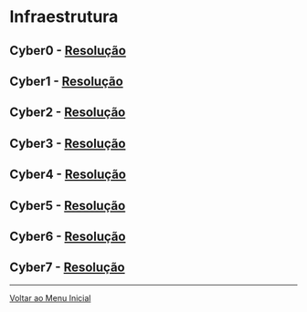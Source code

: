# Infraestrutura

## Cyber0 - [Resolução](https://writeup.insidersec.io/infraestrutura/Cyber0)

## Cyber1 - [Resolução](https://writeup.insidersec.io/infraestrutura/Cyber1)

## Cyber2 - [Resolução](https://writeup.insidersec.io/infraestrutura/Cyber2)

## Cyber3 - [Resolução](https://writeup.insidersec.io/infraestrutura/Cyber3)

## Cyber4 - [Resolução](https://writeup.insidersec.io/infraestrutura/Cyber4)

## Cyber5 - [Resolução](https://writeup.insidersec.io/infraestrutura/Cyber5)

## Cyber6 - [Resolução](https://writeup.insidersec.io/infraestrutura/Cyber6)

## Cyber7 - [Resolução](https://writeup.insidersec.io/infraestrutura/Cyber7)

---

[Voltar ao Menu Inicial](https://writeup.insidersec.io/)
